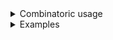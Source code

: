 <details>
<summary style="display: list-item;">Combinatoric usage</summary>

```no_run
# use std::ffi::OsString;
# use bpaf::*;
# #[allow(dead_code)]
#[derive(Debug, Clone)]
pub struct Options {
    switch: bool,
    exec: Vec<OsString>,
}

fn exec() -> impl Parser<Vec<OsString>> {
    let start = long("exec").req_flag(());
    let body = any::<OsString, _, _>("EXEC", |s| (s != ";").then_some(s))
        .many()
        .catch();
    let end = any::<OsString, _, _>("TAIL", |s| (s == ";").then_some(()));
    construct!(start, body, end).adjacent().map(|x| x.1)
}

pub fn options() -> OptionParser<Options> {
    let switch = short('s').switch();
    let exec = exec();
    construct!(Options { exec, switch }).to_options()
}
```

</details>
<details>
<summary style="display: list-item;">Examples</summary>


You can have as many items between `--exec` and `;` as you want, they all will be captured
inside the exec vector. Extra options can go either before or after the block.
```console
% app --exec foo --bar ; -s
Options { switch: true, exec: ["foo", "--bar"] }
```

</details>

